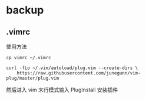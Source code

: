 # backup

## .vimrc

使用方法

```
cp vimrc ~/.vimrc

curl -fLo ~/.vim/autoload/plug.vim --create-dirs \
    https://raw.githubusercontent.com/junegunn/vim-plug/master/plug.vim
```

然后进入 vim 末行模式输入 PlugInstall 安装插件
